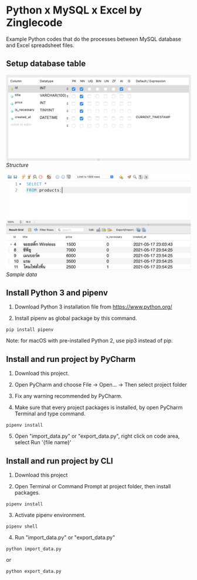 # Python x MySQL x Excel by Zinglecode
 
Example Python codes that do the processes between MySQL database and Excel spreadsheet files.

## Setup database table

![Database table structure](/snapshots/db-table-structure.png?raw=true "Database table structure")
*Structure*

![Database table sample data](/snapshots/db-table-data.png?raw=true "Database table sample data")
*Sample data*

## Install Python 3 and pipenv

1. Download Python 3 installation file from https://www.python.org/

2. Install pipenv as global package by this command.

```
pip install pipenv
```

Note: for macOS with pre-installed Python 2, use pip3 instead of pip.

## Install and run project by PyCharm

1. Download this project.

2. Open PyCharm and choose File -> Open... -> Then select project folder

3. Fix any warning recommended by PyCharm.

4. Make sure that every project packages is installed, by open PyCharm Terminal and type command.

```
pipenv install
```

5. Open "import_data.py" or "export_data.py", right click on code area, select Run '{file name}'

## Install and run project by CLI

1. Download this project

2. Open Terminal or Command Prompt at project folder, then install packages.

```
pipenv install
```

3. Activate pipenv environment.

```
pipenv shell
```

4. Run "import_data.py" or "export_data.py"

```
python import_data.py
```

or 

```
python export_data.py
```
